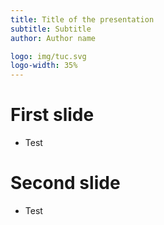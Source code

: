 ```yaml
---
title: Title of the presentation
subtitle: Subtitle
author: Author name

logo: img/tuc.svg
logo-width: 35%
---
```


# First slide

* Test

# Second slide

* Test
